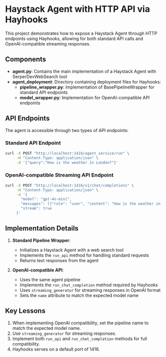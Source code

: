 # Haystack Agent with HTTP API via Hayhooks

This project demonstrates how to expose a Haystack Agent through HTTP endpoints using Hayhooks, allowing for both standard API calls and OpenAI-compatible streaming responses.

## Components

- **agent.py**: Contains the main implementation of a Haystack Agent with SerperDevWebSearch tool
- **agent_deployment**: Directory containing deployment files for Hayhooks:
  - **pipeline_wrapper.py**: Implementation of BasePipelineWrapper for standard API endpoints
  - **model_wrapper.py**: Implementation for OpenAI-compatible API endpoints

## API Endpoints

The agent is accessible through two types of API endpoints:

### Standard API Endpoint

```bash
curl -X POST "http://localhost:1416/agent_service/run" \
     -H "Content-Type: application/json" \
     -d '{"query":"How is the weather in London?"}'
```

### OpenAI-compatible Streaming API Endpoint

```bash
curl -X POST "http://localhost:1416/v1/chat/completions" \
     -H "Content-Type: application/json" \
     -d '{
       "model": "gpt-4o-mini",
       "messages": [{"role": "user", "content": "How is the weather in London?"}],
       "stream": true
     }'
```

## Implementation Details

1. **Standard Pipeline Wrapper**:
   - Initializes a Haystack Agent with a web search tool
   - Implements the `run_api` method for handling standard requests
   - Returns text responses from the agent

2. **OpenAI-compatible API**:
   - Uses the same agent pipeline
   - Implements the `run_chat_completion` method required by Hayhooks
   - Uses `streaming_generator` for streaming responses in OpenAI format
   - Sets the `name` attribute to match the expected model name

## Key Lessons

1. When implementing OpenAI compatibility, set the pipeline name to match the expected model name.
2. Use `streaming_generator` for streaming responses.
3. Implement both `run_api` and `run_chat_completion` methods for full compatibility.
4. Hayhooks serves on a default port of 1416. 